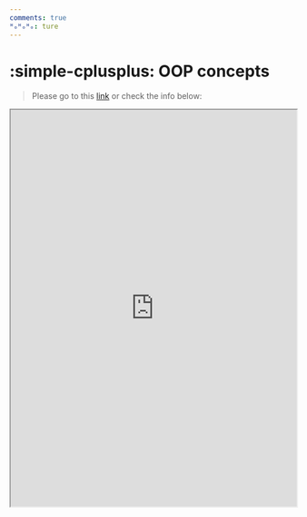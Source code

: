 ```yaml
---
comments: true
ᴴₒᴴₒᴴₒ: ture
---
```


# **:simple-cplusplus: OOP concepts**

> Please go to this [link](../../3_C%2B%2B/OOP/concepts.md) or check the info below:

<iframe width="100%" height="700" src="https://yuantianle.github.io/3_C%2B%2B/OOP/concepts"></iframe>
